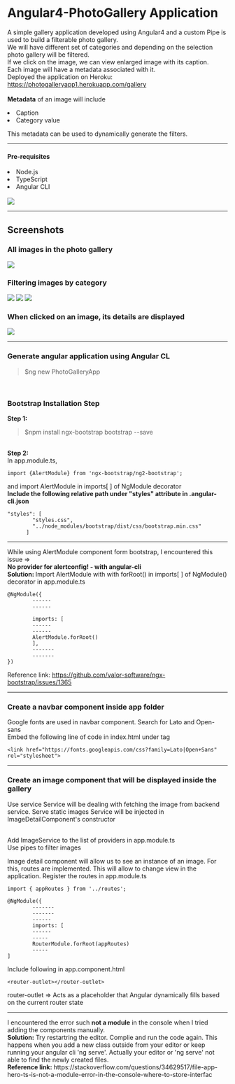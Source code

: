 # Angular4-PhotoGallery Application
A simple gallery application developed using Angular4 and a custom Pipe is used to build a filterable photo gallery. <br>
We will have different set of categories and depending on the selection photo gallery will be filtered.<br>
If we click on the image, we can view enlarged image with its caption.<br>
Each image will have a metadata associated with it. <br>
Deployed the application on Heroku: https://photogalleryapp1.herokuapp.com/gallery <br>
<br>
<strong>Metadata</strong> of an image will include
<li>Caption</li>
<li>Category value</li>

This metadata can be used to dynamically generate the filters.

<hr>
<h4>Pre-requisites</h4>
<li>Node.js</li>
<li>TypeScript</li>
<li>Angular CLI</li>
<br>
<img src="https://github.com/patilankita79/Angular4-PhotoGallery/blob/master/Screenshots/NodeJS_TS_CLI_INFO.png"/>

<hr>
<h2>Screenshots</h2>
<h3>All images in the photo gallery</h3>
<img src="https://github.com/patilankita79/Angular4-PhotoGallery/blob/master/Screenshots/AllImages.png" />
<h3>Filtering images by category </h3>
<img src="https://github.com/patilankita79/Angular4-PhotoGallery/blob/master/Screenshots/ByBoats.png" />
<img src="https://github.com/patilankita79/Angular4-PhotoGallery/blob/master/Screenshots/ByCamping.png" />
<img src="https://github.com/patilankita79/Angular4-PhotoGallery/blob/master/Screenshots/ByLibrary.png" />
<h3>When clicked on an image, its details are displayed</h3>
<img src="https://github.com/patilankita79/Angular4-PhotoGallery/blob/master/Screenshots/ImageWithCaption.png" />
<hr>
<h3>Generate angular application using Angular CL</h3>
<blockquote>$ng new PhotoGalleryApp</blockquote>
<br>
<h3>Bootstrap Installation Step</h3>
<strong>Step 1:</strong>
<blockquote>$npm install ngx-bootstrap bootstrap --save</blockquote>
<br>
<strong>Step 2:</strong><br>
In app.module.ts, <br>

```
import {AlertModule} from 'ngx-bootstrap/ng2-bootstrap';
```

and import AlertModule in imports[ ] of NgModule decorator
<br>
<strong>Include the following relative path under "styles" attribute in .angular-cli.json</strong>

```
"styles": [
        "styles.css",
        "../node_modules/bootstrap/dist/css/bootstrap.min.css"
      ]
```

<hr>
While using AlertModule component form bootstrap, I encountered this issue => <br>
<strong>No provider for alertconfig! - with angular-cli</strong>
<br>
<strong>Solution: </strong> Import AlertModule with with forRoot() in imports[ ] of NgModule() decorator in app.module.ts <br>

```
@NgModule({ 
        ------
        ------
        
        imports: [
        ------
        ------
        AlertModule.forRoot()
        ],
        -------
        -------
})
```
Reference link: https://github.com/valor-software/ngx-bootstrap/issues/1365
<hr>
<h3>Create a navbar component inside app folder</h3>
Google fonts are used in navbar component. Search for Lato and Open-sans<br>
Embed the following line of code in index.html under <head> tag

```
<link href="https://fonts.googleapis.com/css?family=Lato|Open+Sans" rel="stylesheet">
```
<hr>
<h3>Create an image component that will be displayed inside the gallery</h3>

Use service
Service will be dealing with fetching the image from backend service. Serve static images
Service will be injected in ImageDetailComponent's constructor

<br>
Add ImageService to the list of providers in app.module.ts



<br>
Use pipes to filter images

Image detail component will allow us to see an instance of an image. For this, routes are implemented. This will allow to change view in the application. Register the routes in app.module.ts

```
import { appRoutes } from '../routes';

@NgModule({
        -------
        -------
        ------
        imports: [ 
        ------
        -----
        RouterModule.forRoot(appRoutes)
        -----
]
```


Include following in app.component.html
```
<router-outlet></router-outlet> 
```

router-outlet => Acts as a placeholder that Angular dynamically fills based on the current router state

<hr>
I encountered the error such <strong>not a module</strong> in the console when I tried adding the components manually.<br>
<strong>Solution:</strong> Try restartring the editor. Complie and run the code again. This happens when you add a new class outside from your editor or keep running your angular cli 'ng serve'. Actually your editor or 'ng serve' not able to find the newly created files.<br>
<strong>Reference link: </strong> https://stackoverflow.com/questions/34629517/file-app-hero-ts-is-not-a-module-error-in-the-console-where-to-store-interfac



